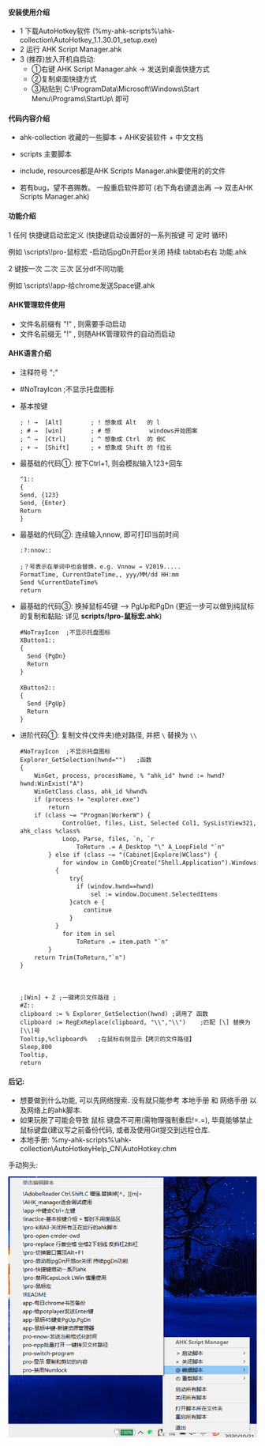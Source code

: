 
#### 安装使用介绍

- 1 下载AutoHotkey软件 (%my-ahk-scripts%\\ahk-collection\\AutoHotkey_1.1.30.01_setup.exe)    
- 2 运行 AHK Script Manager.ahk  
- 3 (推荐)放入开机自启动:  
  -  ①右键 AHK Script Manager.ahk → 发送到桌面快捷方式  
  -  ②复制桌面快捷方式  
  -  ③粘贴到 C:\ProgramData\Microsoft\Windows\Start Menu\Programs\StartUp\   即可    



#### 代码内容介绍

- ahk-collection 收藏的一些脚本 + AHK安装软件 + 中文文档  
- scripts     主要脚本
- include, resources都是AHK Scripts Manager.ahk要使用的的文件

- 若有bug，望不吝赐教。 一般重启软件即可 (右下角右键退出再 --> 双击AHK Scripts Manager.ahk)



#### 功能介绍

1 任何 快捷键启动宏定义 (快捷键启动设置好的一系列按键 可 定时 循环)

例如  \\scripts\\!pro-鼠标宏 -启动后pgDn开启or关闭 持续 tabtab右右 功能.ahk

2 键按一次 二次 三次 区分df不同功能

例如 \\scripts\\!app-给chrome发送Space键.ahk




#### AHK管理软件使用

- 文件名前缀有 "!" , 则需要手动启动
- 文件名前缀无 "!" , 则随AHK管理软件的自动而启动



#### AHK语言介绍

- 注释符号 ";"

- #NoTrayIcon  ;不显示托盘图标

- 基本按键

  ```
  ; ! →  [Alt]        ; ! 想象成 Alt   的 l  
  ; # →  [win]        ; # 想           windows开始图案  
  ; ^ →  [Ctrl]       ; ^ 想象成 Ctrl  的 倒C  
  ; + →  [Shift]      ; + 想象成 Shift 的 f拉长  
  ```

  

- 最基础的代码①:  按下Ctrl+1, 则会模拟输入123+回车

  ```
  ^1::
  {
  Send, {123}
  Send, {Enter}
  Return
  }
  ```
  
  
  
- 最基础的代码②: 连续输入nnow, 即可打印当前时间

  ```
  :?:nnow::
  
  ;？号表示在单词中也会替换，e.g. Vnnow → V2019.....
  FormatTime, CurrentDateTime,, yyy/MM/dd HH:mm
  Send %CurrentDateTime%
  return
  ```
  
  



- 最基础的代码③:  换掉鼠标45键 --> PgUp和PgDn (更近一步可以做到纯鼠标的复制和黏贴: 详见 **scripts/!pro-鼠标宏.ahk**)

  ```
  #NoTrayIcon  ;不显示托盘图标
  XButton1::
  {
  	Send {PgDn}
  	Return
  }
  
  XButton2::
  {
  	Send {PgUp}
  	Return
  }
  ```
  
  
  
- 进阶代码①:  复制文件(文件夹)绝对路径, 并把 `\` 替换为 `\\`

  ```
  #NoTrayIcon  ;不显示托盘图标
  Explorer_GetSelection(hwnd="")   ;函数
  {  
      WinGet, process, processName, % "ahk_id" hwnd := hwnd? hwnd:WinExist("A")  
      WinGetClass class, ahk_id %hwnd%  
      if (process != "explorer.exe")  
          return  
      if (class ~= "Progman|WorkerW") {  
              ControlGet, files, List, Selected Col1, SysListView321, ahk_class %class%  
              Loop, Parse, files, `n, `r  
                  ToReturn .= A_Desktop "\" A_LoopField "`n"  
          } else if (class ~= "(Cabinet|Explore)WClass") {  
              for window in ComObjCreate("Shell.Application").Windows 
  			{
  				try{
                  if (window.hwnd==hwnd)  
                      sel := window.Document.SelectedItems  
  				}catch e {
  					continue
  				}
  			}
              for item in sel  
                  ToReturn .= item.path "`n"  
          }  
      return Trim(ToReturn,"`n")  
  } 
  
  
  
  ;[Win] + Z ;一键拷贝文件路径 ;
  #Z::
  clipboard := % Explorer_GetSelection(hwnd) ;调用了 函数
  clipboard := RegExReplace(clipboard, "\\","\\")    ;匹配 [\] 替换为 [\\]号     
  Tooltip,%clipboard%	;在鼠标右侧显示【拷贝的文件路径】
  Sleep,800
  Tooltip,
  return
  ```

#### 后记:

- 想要做到什么功能, 可以先网络搜索.  没有就只能参考 本地手册 和 网络手册 以及网络上的ahk脚本.
- 如果玩脱了可能会导致 鼠标 键盘不可用(需物理强制重启!=.=), 毕竟能够禁止鼠标键盘(建议写之前备份代码, 或者及使用Git提交到远程仓库.
- 本地手册:  %my-ahk-scripts%\\ahk-collection\\AutoHotkeyHelp_CN\AutoHotkey.chm

手动狗头:

![手动狗头](https://raw.githubusercontent.com/ngp320/my-ahk-scripts/master/resources/ahk_ahk-manager-ahk-%E6%89%8B%E5%8A%A8%E7%8B%97%E5%A4%B4.png)

